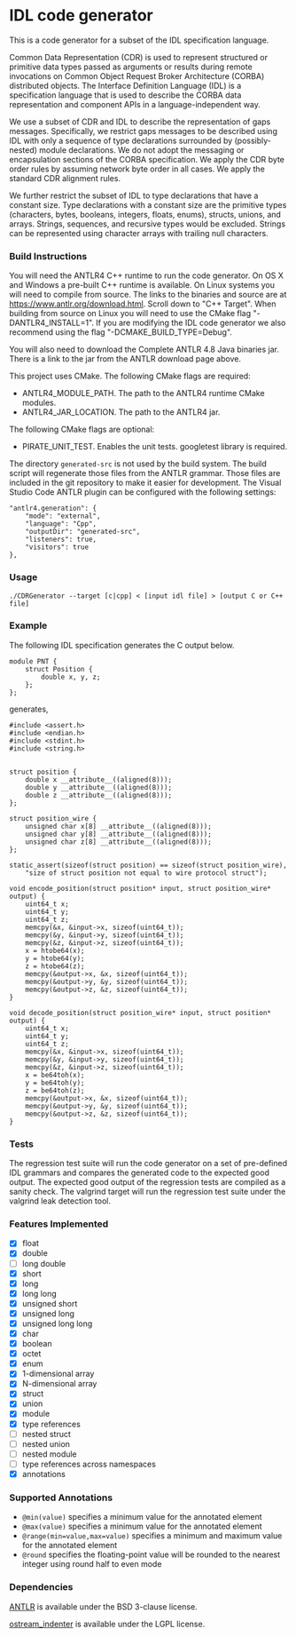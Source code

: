 # IDL code generator

This is a code generator for a subset of the IDL specification language.

Common Data Representation (CDR) is used to represent structured or primitive
data types passed as arguments or results during remote invocations on Common
Object Request Broker Architecture (CORBA) distributed objects. The Interface
Definition Language (IDL) is a specification language that is used to describe
the CORBA data representation and component APIs in a language-independent way.

We use a subset of CDR and IDL to describe the representation of gaps messages.
Specifically, we restrict gaps messages to be described using IDL with only a
sequence of type declarations surrounded by (possibly-nested) module declarations.
We do not adopt the messaging or encapsulation sections of the CORBA specification.
We apply the CDR byte order rules by assuming network byte order in all cases.
We apply the standard CDR alignment rules.

We further restrict the subset of IDL to type declarations that have a constant size.
Type declarations with a constant size are the primitive types (characters, bytes,
booleans, integers, floats, enums), structs, unions, and arrays. Strings, sequences,
and recursive types would be excluded. Strings can be represented using character
arrays with trailing null characters.

### Build Instructions

You will need the ANTLR4 C++ runtime to run the code generator.
On OS X and Windows a pre-built C++ runtime is available. On Linux
systems you will need to compile from source. The links to the
binaries and source are at https://www.antlr.org/download.html.
Scroll down to "C++ Target". When building from source on Linux
you will need to use the CMake flag "-DANTLR4_INSTALL=1". If
you are modifying the IDL code generator we also recommend using
the flag "-DCMAKE_BUILD_TYPE=Debug".

You will also need to download the Complete ANTLR 4.8 Java binaries
jar. There is a link to the jar from the ANTLR download page above.

This project uses CMake. The following CMake flags are required:

- ANTLR4_MODULE_PATH. The path to the ANTLR4 runtime CMake modules.
- ANTLR4_JAR_LOCATION. The path to the ANTLR4 jar.

The following CMake flags are optional:

- PIRATE_UNIT_TEST. Enables the unit tests. googletest library is required.

The directory `generated-src` is not used by the build system.
The build script will regenerate those files from the ANTLR grammar.
Those files are included in the git repository to make it
easier for development. The Visual Studio Code ANTLR plugin can
be configured with the following settings:

```
"antlr4.generation": {
    "mode": "external",
    "language": "Cpp",
    "outputDir": "generated-src",
    "listeners": true,
    "visitors": true
},
```

### Usage

```
./CDRGenerator --target [c|cpp] < [input idl file] > [output C or C++ file]
```

### Example

The following IDL specification generates the C output below.

```
module PNT {
	struct Position {
		double x, y, z;
	};
};
```

generates,

```
#include <assert.h>
#include <endian.h>
#include <stdint.h>
#include <string.h>


struct position {
    double x __attribute__((aligned(8)));
    double y __attribute__((aligned(8)));
    double z __attribute__((aligned(8)));
};

struct position_wire {
    unsigned char x[8] __attribute__((aligned(8)));
    unsigned char y[8] __attribute__((aligned(8)));
    unsigned char z[8] __attribute__((aligned(8)));
};

static_assert(sizeof(struct position) == sizeof(struct position_wire),
    "size of struct position not equal to wire protocol struct");

void encode_position(struct position* input, struct position_wire* output) {
    uint64_t x;
    uint64_t y;
    uint64_t z;
    memcpy(&x, &input->x, sizeof(uint64_t));
    memcpy(&y, &input->y, sizeof(uint64_t));
    memcpy(&z, &input->z, sizeof(uint64_t));
    x = htobe64(x);
    y = htobe64(y);
    z = htobe64(z);
    memcpy(&output->x, &x, sizeof(uint64_t));
    memcpy(&output->y, &y, sizeof(uint64_t));
    memcpy(&output->z, &z, sizeof(uint64_t));
}

void decode_position(struct position_wire* input, struct position* output) {
    uint64_t x;
    uint64_t y;
    uint64_t z;
    memcpy(&x, &input->x, sizeof(uint64_t));
    memcpy(&y, &input->y, sizeof(uint64_t));
    memcpy(&z, &input->z, sizeof(uint64_t));
    x = be64toh(x);
    y = be64toh(y);
    z = be64toh(z);
    memcpy(&output->x, &x, sizeof(uint64_t));
    memcpy(&output->y, &y, sizeof(uint64_t));
    memcpy(&output->z, &z, sizeof(uint64_t));
}

```


### Tests

The regression test suite will run the code generator on a set of pre-defined
IDL grammars and compares the generated code to the expected good output. The
expected good output of the regression tests are compiled as a sanity check.
The valgrind target will run the regression test suite under the valgrind leak
detection tool.

### Features Implemented

 - [x] float
 - [x] double
 - [ ] long double
 - [x] short
 - [x] long
 - [x] long long
 - [x] unsigned short
 - [x] unsigned long
 - [x] unsigned long long
 - [x] char
 - [x] boolean
 - [x] octet
 - [x] enum
 - [x] 1-dimensional array
 - [x] N-dimensional array
 - [x] struct
 - [x] union
 - [x] module
 - [x] type references
 - [ ] nested struct
 - [ ] nested union
 - [ ] nested module
 - [ ] type references across namespaces
 - [x] annotations

### Supported Annotations
 
 - `@min(value)` specifies a minimum value for the annotated element
 - `@max(value)` specifies a minimum value for the annotated element
 - `@range(min=value,max=value)` specifies a minimum and maximum value for the annotated element
 - `@round` specifies the floating-point value will be rounded to the nearest integer using round half to even mode

### Dependencies

[ANTLR](https://github.com/antlr/antlr4) is available under the BSD 3-clause license.

[ostream_indenter](https://github.com/spacemoose/ostream_indenter/) is available under the LGPL license.
